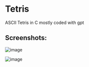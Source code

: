 # Tetris
ASCII Tetris in C mostly coded with gpt

## Screenshots:
![image](https://user-images.githubusercontent.com/91699644/208800438-a683c607-2e4b-4bc5-aa5f-2ebc30fa36f6.png)

![image](https://user-images.githubusercontent.com/91699644/208800691-29523136-a667-4f69-84d9-d6b41b06f739.png)
